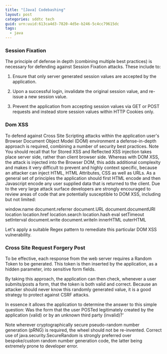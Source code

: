 ```yaml
---
title: "[Java] Codebashing"
layout: post
categories: sddtc tech
guid: urn:uuid:613ca4d3-7820-4d5e-b246-5c4cc79615dc
tags:
  - java
---
```


### Session Fixation
The principle of defense in depth (combining multiple best practices) is necessary for defending against Session Fixation attacks. These include to: 

1. Ensure that only server generated session values are accepted by the application.

2. Upon a successful login, invalidate the original session value, and re-issue a new session value.

3. Prevent the application from accepting session values via GET or POST requests and instead store session values within HTTP Cookies only.

### Dom XSS
To defend against Cross Site Scripting attacks within the application user's Browser Document Object Model (DOM) environment a defense-in-depth approach is required, combining a number of security best practices. Note You should recall that for Stored XSS and Reflected XSS injection takes place server side, rather than client browser side. Whereas with DOM XSS, the attack is injected into the Browser DOM, this adds additional complexity and makes it very difficult to prevent and highly context specific, because an attacker can inject HTML, HTML Attributes, CSS as well as URLs. As a general set of principles the application should first HTML encode and then Javascript encode any user supplied data that is returned to the client.
Due to the very large attack surface developers are strongly encouraged to review areas of code that are potentially susceptible to DOM XSS, including but not limited:

window.name document.referrer document.URL document.documentURI location location.href location.search location.hash eval setTimeout setInterval document.write document.writeIn innerHTML outerHTML 

Let's apply a suitable Regex pattern to remediate this particular DOM XSS vulnerability.

### Cross Site Request Forgery Post

To be effective, each response from the web server requires a Random Token to be generated. This token is then inserted by the application, as a hidden parameter, into sensitive form fields. 

By taking this approach, the application can then check, whenever a user submits/posts a form, that the token is both valid and correct. Because an attacker should never know this randomly generated value, it is a good strategy to protect against CSRF attacks. 

In essence it allows the application to determine the answer to this simple question: Was the form that the user POSTed legitimately created by the application (valid) or by an unknown third party (invalid)?' 

Note wherever cryptographically secure pseudo-random number generation (pRNG) is required, the wheel should not be re-invented. Correct use of java.security.SecureRandom is strongly preferred over bespoke/custom random number generation code, the latter being extremely prone to developer error. 